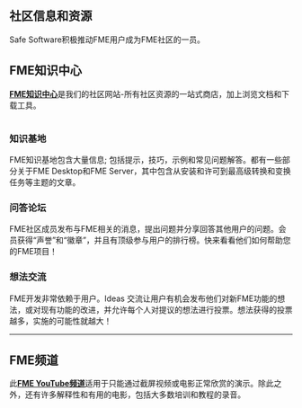  <div id="readme" class="readme blob instapaper_body">
    <article class="markdown-body entry-content" itemprop="text"><h1><a id="user-content-community-information-and-resources" class="anchor" aria-hidden="true" href="https://github.com/safesoftware/FMETraining/blob/Desktop-Advanced-2018/DesktopAdvanced6WrapUp/6.02.CommunityInfo.md#community-information-and-resources"></a><font style="vertical-align: inherit;"><font style="vertical-align: inherit;">社区信息和资源</font></font></h1>
<p><font style="vertical-align: inherit;"><font style="vertical-align: inherit;">Safe Software积极推动FME用户成为FME社区的一员。</font></font></p>
<h2><a id="user-content-the-fme-knowledge-center" class="anchor" aria-hidden="true" href="https://github.com/safesoftware/FMETraining/blob/Desktop-Advanced-2018/DesktopAdvanced6WrapUp/6.02.CommunityInfo.md#the-fme-knowledge-center"></a><font style="vertical-align: inherit;"><font style="vertical-align: inherit;">FME知识中心</font></font></h2>
<p><strong><a href="https://knowledge.safe.com/" title="FME知识中心" rel="nofollow"><font style="vertical-align: inherit;"><font style="vertical-align: inherit;">FME知识中心</font></font></a></strong><font style="vertical-align: inherit;"><font style="vertical-align: inherit;">是我们的社区网站-所有社区资源的一站式商店，加上浏览文档和下载工具。</font></font></p>
<p><a target="_blank" href="https://github.com/safesoftware/FMETraining/blob/Desktop-Advanced-2018/DesktopAdvanced6WrapUp/Images/Img6.006.KnowledgeCenter.png"><img src="./Images/Img6.006.KnowledgeCenter.png" alt="" style="max-width:100%;"></a></p>
<h3><a id="user-content-knowledge-base" class="anchor" aria-hidden="true" href="https://github.com/safesoftware/FMETraining/blob/Desktop-Advanced-2018/DesktopAdvanced6WrapUp/6.02.CommunityInfo.md#knowledge-base"></a><font style="vertical-align: inherit;"><font style="vertical-align: inherit;">知识基地</font></font></h3>
<p><font style="vertical-align: inherit;"><font style="vertical-align: inherit;">FME知识基地包含大量信息; </font><font style="vertical-align: inherit;">包括提示，技巧，示例和常见问题解答。</font><font style="vertical-align: inherit;">都有一些部分关于FME Desktop和FME Server，其中包含从安装和许可到最高级转换和变换任务等主题的文章。</font></font></p>
<h3><a id="user-content-qa-forum" class="anchor" aria-hidden="true" href="https://github.com/safesoftware/FMETraining/blob/Desktop-Advanced-2018/DesktopAdvanced6WrapUp/6.02.CommunityInfo.md#qa-forum"></a><font style="vertical-align: inherit;"><font style="vertical-align: inherit;">问答论坛</font></font></h3>
<p><font style="vertical-align: inherit;"><font style="vertical-align: inherit;">FME社区成员发布与FME相关的消息，提出问题并分享回答其他用户的问题。</font><font style="vertical-align: inherit;">会员获得“声誉”和“徽章”，并且有顶级参与用户的排行榜。</font><font style="vertical-align: inherit;">快来看看他们如何帮助您的FME项目！</font></font></p>
<h3><a id="user-content-ideas-exchange" class="anchor" aria-hidden="true" href="https://github.com/safesoftware/FMETraining/blob/Desktop-Advanced-2018/DesktopAdvanced6WrapUp/6.02.CommunityInfo.md#ideas-exchange"></a><font style="vertical-align: inherit;"><font style="vertical-align: inherit;">想法交流</font></font></h3>
<p><font style="vertical-align: inherit;"><font style="vertical-align: inherit;">FME开发非常依赖于用户。</font><font style="vertical-align: inherit;">Ideas 交流让用户有机会发布他们对新FME功能的想法，或对现有功能的改进，并允许每个人对提议的想法进行投票。</font><font style="vertical-align: inherit;">想法获得的投票越多，实施的可能性就越大！</font></font></p>
<hr>
<h2><a id="user-content-the-fme-channel" class="anchor" aria-hidden="true" href="https://github.com/safesoftware/FMETraining/blob/Desktop-Advanced-2018/DesktopAdvanced6WrapUp/6.02.CommunityInfo.md#the-fme-channel"></a><font style="vertical-align: inherit;"><font style="vertical-align: inherit;">FME频道</font></font></h2>
<p><font style="vertical-align: inherit;"><font style="vertical-align: inherit;">此</font></font><strong><a href="https://www.youtube.com/user/FMEchannel" title="FME YouTube频道" rel="nofollow"><font style="vertical-align: inherit;"><font style="vertical-align: inherit;">FME YouTube频道</font></font></a></strong><font style="vertical-align: inherit;"><font style="vertical-align: inherit;">适用于只能通过截屏视频或电影正常欣赏的演示。</font><font style="vertical-align: inherit;">除此之外，还有许多解释性和有用的电影，包括大多数培训和教程的录音。</font></font></p>
<p><a target="_blank" href="https://github.com/safesoftware/FMETraining/blob/Desktop-Advanced-2018/DesktopAdvanced6WrapUp/Images/Img6.007.FMEYouTubeChannel.png"><img src="./Images/Img6.007.FMEYouTubeChannel.png" alt="" style="max-width:100%;"></a></p>
</article>
  </div>

